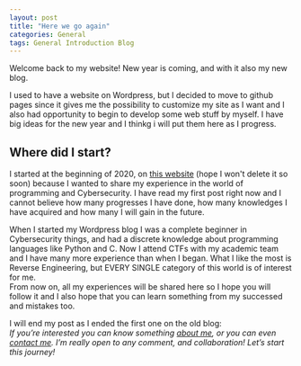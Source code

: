 ```yaml
---
layout: post
title: "Here we go again"
categories: General
tags: General Introduction Blog
---
```

Welcome back to my website! New year is coming, and with it also my new blog.
<!--excerpt-->

I used to have a website on Wordpress, but I decided to move to github pages since it gives me the possibility to customize my site as I want and I also had opportunity to begin to develop some web stuff by myself. I have big ideas for the new year and I thinkg i will put them here as I progress.

## Where did I start?

I started at the beginning of 2020, on [this website](https://retro4hack.wordpress.com) (hope I won't delete it so soon) because I wanted to share my experience in the world of programming and Cybersecurity. I have read my first post right now and I cannot believe how many progresses I have done, how many knowledges I have acquired and how many I will gain in the future.

When I started my Wordpress blog I was a complete beginner in Cybersecurity things, and had a discrete knowledge about programming languages like Python and C. Now I attend CTFs with my academic team and I have many more experience than when I began. What I like the most is Reverse Engineering, but EVERY SINGLE category of this world is of interest for me.  
From now on, all my experiences will be shared here so I hope you will follow it and I also hope that you can learn something from my successed and mistakes too.

I will end my post as I ended the first one on the old blog:  
*If you’re interested you can know something [about me](about), or you can even [contact me](contact). I’m really open to any comment, and collaboration!
Let’s start this journey!*


